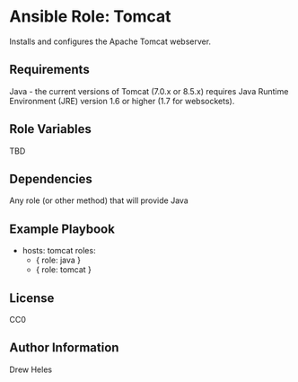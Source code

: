 Ansible Role: Tomcat
=========

Installs and configures the Apache Tomcat webserver.

Requirements
------------

Java - the current versions of Tomcat (7.0.x or 8.5.x) requires Java Runtime Environment (JRE) version 1.6 or higher (1.7 for websockets).

Role Variables
--------------

TBD

Dependencies
------------

Any role (or other method) that will provide Java

Example Playbook
----------------

- hosts: tomcat
  roles:
     - { role: java }
     - { role: tomcat }

License
-------

CC0

Author Information
------------------

Drew Heles
